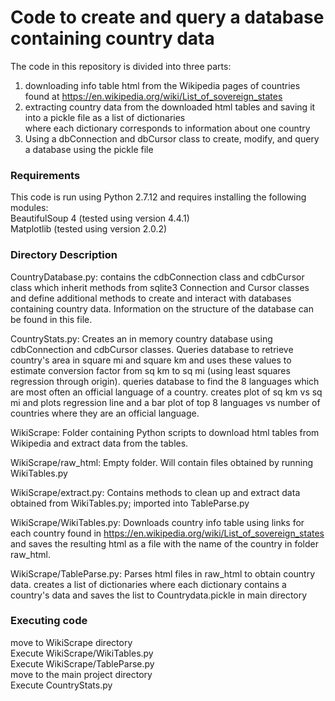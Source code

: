 Code to create and query a database containing country data
==============================================================

The code in this repository is divided into three parts:  
1. downloading info table html from the Wikipedia pages of countries found at
https://en.wikipedia.org/wiki/List_of_sovereign_states
2. extracting country data from the downloaded html tables and saving it
into a pickle file as a list of dictionaries  
where each dictionary corresponds to information about one country
3. Using a dbConnection and dbCursor class to create, modify, and query a database
using the pickle file

### Requirements
This code is run using Python 2.7.12 and requires installing the following modules:  
BeautifulSoup 4 (tested using version 4.4.1)  
Matplotlib (tested using version 2.0.2)  

### Directory Description
CountryDatabase.py: contains the cdbConnection class and cdbCursor class which inherit
methods from sqlite3 Connection and Cursor classes and define additional methods to 
create and interact with databases containing country data. Information on the structure 
of the database can be found in this file.

CountryStats.py: Creates an in memory country database using cdbConnection and cdbCursor classes.
Queries database to retrieve country's area in square mi and square km and uses these values to 
estimate conversion factor from sq km to sq mi (using least squares regression through origin).
queries database to find the 8 languages which are most often an official language of a country.
creates plot of  sq km vs sq mi and plots regression line and a bar plot of top 8 languages vs number of 
countries where they are an official language. 

WikiScrape: Folder containing Python scripts to download html tables from Wikipedia
and extract data from the tables.

WikiScrape/raw_html: Empty folder. Will contain files obtained by running WikiTables.py


WikiScrape/extract.py: Contains methods to clean up and extract data obtained
from WikiTables.py; imported into TableParse.py 

WikiScrape/WikiTables.py: Downloads country info table using links for each country 
found in https://en.wikipedia.org/wiki/List_of_sovereign_states and saves the resulting 
html as a file with the name of the country in folder raw_html.

WikiScrape/TableParse.py: Parses html files in raw_html to obtain country data.
creates a list of dictionaries where each dictionary contains a country's data
and saves the list to Countrydata.pickle in main directory



### Executing code
move to WikiScrape directory  
Execute WikiScrape/WikiTables.py  
Execute WikiScrape/TableParse.py  
move to the main project directory  
Execute CountryStats.py 





